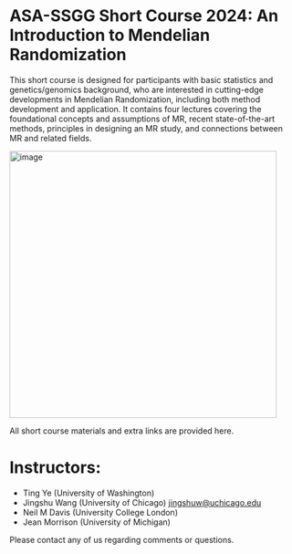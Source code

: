 # ASA-SSGG Short Course 2024: An Introduction to Mendelian Randomization

This short course is designed for participants with basic statistics and genetics/genomics background, who are interested in cutting-edge developments in Mendelian Randomization, including both method development and application. It contains four lectures covering the foundational concepts and assumptions of MR, recent state-of-the-art methods, principles in designing an MR study, and connections between MR and related fields. 

<img width="468" alt="image" src="https://github.com/jingshuw/SSGGShortCourse-MR/assets/12014815/8e95bde5-5674-4c64-a913-93318da4a371">

All short course materials and extra links are provided here.

# Instructors:
- Ting Ye (University of Washington)
- Jingshu Wang (University of Chicago) jingshuw@uchicago.edu
- Neil M Davis (University College London)
- Jean Morrison (University of Michigan)

Please contact any of us regarding comments or questions.
